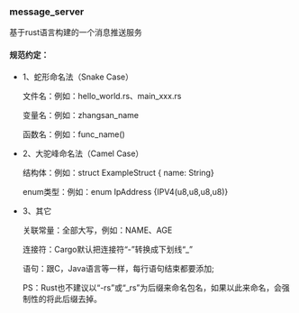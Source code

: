 ### message_server

基于rust语言构建的一个消息推送服务

#### 规范约定：
* 1、蛇形命名法（Snake Case）

  文件名：例如：hello_world.rs、main_xxx.rs

  变量名：例如：zhangsan_name

  函数名：例如：func_name()


* 2、大驼峰命名法（Camel Case）

  结构体：例如：struct ExampleStruct { name: String}

  enum类型：例如：enum IpAddress {IPV4(u8,u8,u8,u8)}


* 3、其它

  关联常量：全部大写，例如：NAME、AGE

  连接符：Cargo默认把连接符“-”转换成下划线“_”

  语句：跟C，Java语言等一样，每行语句结束都要添加;

  PS：Rust也不建议以“-rs”或“_rs”为后缀来命名包名，如果以此来命名，会强制性的将此后缀去掉。
